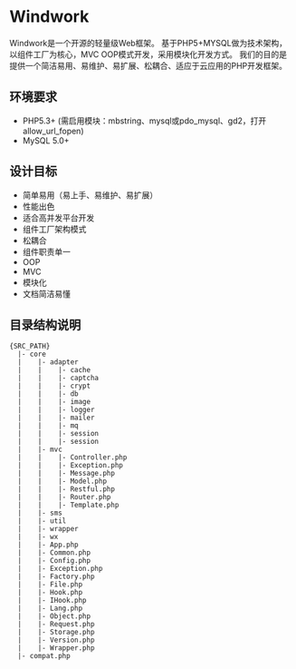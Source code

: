 Windwork
===============
Windwork是一个开源的轻量级Web框架。
基于PHP5+MYSQL做为技术架构，以组件工厂为核心，MVC OOP模式开发，采用模块化开发方式。
我们的目的是提供一个简洁易用、易维护、易扩展、松耦合、适应于云应用的PHP开发框架。


环境要求
-------------------
* PHP5.3+ (需启用模块：mbstring、mysql或pdo_mysql、gd2，打开allow_url_fopen)
* MySQL 5.0+

设计目标
-----------------
 * 简单易用（易上手、易维护、易扩展）
 * 性能出色
 * 适合高并发平台开发
 * 组件工厂架构模式
 * 松耦合
 * 组件职责单一
 * OOP
 * MVC
 * 模块化
 * 文档简洁易懂


目录结构说明
-----------------
```
{SRC_PATH}
  |- core
  |    |- adapter
  |    |    |- cache
  |    |    |- captcha
  |    |    |- crypt
  |    |    |- db
  |    |    |- image
  |    |    |- logger
  |    |    |- mailer
  |    |    |- mq
  |    |    |- session
  |    |    |- session
  |    |- mvc
  |    |    |- Controller.php
  |    |    |- Exception.php
  |    |    |- Message.php
  |    |    |- Model.php
  |    |    |- Restful.php
  |    |    |- Router.php
  |    |    |- Template.php
  |    |- sms
  |    |- util
  |    |- wrapper
  |    |- wx
  |    |- App.php
  |    |- Common.php
  |    |- Config.php
  |    |- Exception.php
  |    |- Factory.php
  |    |- File.php
  |    |- Hook.php
  |    |- IHook.php
  |    |- Lang.php
  |    |- Object.php
  |    |- Request.php
  |    |- Storage.php
  |    |- Version.php
  |    |- Wrapper.php
  |- compat.php
  
```


